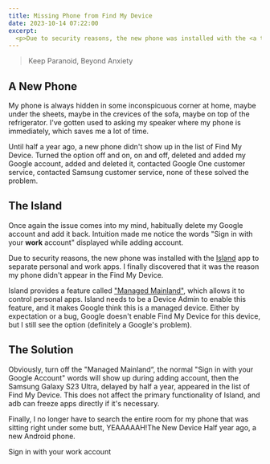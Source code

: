```yaml
---
title: Missing Phone from Find My Device
date: 2023-10-14 07:22:00
excerpt:
  <p>Due to security reasons, the new phone was installed with the <a target="_blank" rel="noopener" href="https://github.com/oasisfeng/island">Island</a> app to separate personal and work apps. I finally discovered that it was the reason my phone didn't appear in the Find My Device.</p>
---
```


> Keep Paranoid, Beyond Anxiety

## A New Phone

My phone is always hidden in some inconspicuous corner at home, maybe under the sheets, maybe in the crevices of the sofa, maybe on top of the refrigerator. I've gotten used to asking my speaker where my phone is immediately, which saves me a lot of time.

Until half a year ago, a new phone didn't show up in the list of Find My Device. Turned the option off and on, on and off, deleted and added my Google account, added and deleted it, contacted Google One customer service, contacted Samsung customer service, none of these solved the problem.

## The Island

Once again the issue comes into my mind, habitually delete my Google account and add it back. Intuition made me notice the words "Sign in with your **work** account" displayed while adding account.

Due to security reasons, the new phone was installed with the [Island](https://github.com/oasisfeng/island) app to separate personal and work apps. I finally discovered that it was the reason my phone didn't appear in the Find My Device.

Island provides a feature called ["Managed Mainland"](https://island.oasisfeng.com/#managed-mainland), which allows it to control personal apps. Island needs to be a Device Admin to enable this feature, and it makes Google think this is a managed device. Either by expectation or a bug, Google doesn't enable Find My Device for this device, but I still see the option (definitely a Google's problem).

## The Solution

Obviously, turn off the "Managed Mainland“, the normal "Sign in with your Google Account" words will show up during adding account, then the Samsung Galaxy S23 Ultra, delayed by half a year, appeared in the list of Find My Device. This does not affect the primary functionality of Island, and adb can freeze apps directly if it's necessary.

Finally, I no longer have to search the entire room for my phone that was sitting right under some butt, YEAAAAAH!The New Device
Half year ago, a new Android phone.  

Sign in with your work account